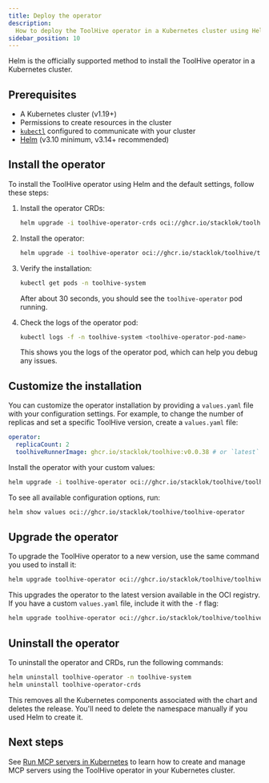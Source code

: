 ```yaml
---
title: Deploy the operator
description:
  How to deploy the ToolHive operator in a Kubernetes cluster using Helm
sidebar_position: 10
---
```


Helm is the officially supported method to install the ToolHive operator in a
Kubernetes cluster.

## Prerequisites

- A Kubernetes cluster (v1.19+)
- Permissions to create resources in the cluster
- [`kubectl`](https://kubernetes.io/docs/tasks/tools/) configured to communicate
  with your cluster
- [Helm](https://helm.sh/docs/intro/install/) (v3.10 minimum, v3.14+
  recommended)

## Install the operator

To install the ToolHive operator using Helm and the default settings, follow
these steps:

1. Install the operator CRDs:

   ```bash
   helm upgrade -i toolhive-operator-crds oci://ghcr.io/stacklok/toolhive/toolhive-operator-crds
   ```

2. Install the operator:

   ```bash
   helm upgrade -i toolhive-operator oci://ghcr.io/stacklok/toolhive/toolhive-operator -n toolhive-system --create-namespace
   ```

3. Verify the installation:

   ```bash
   kubectl get pods -n toolhive-system
   ```

   After about 30 seconds, you should see the `toolhive-operator` pod running.

4. Check the logs of the operator pod:

   ```bash
   kubectl logs -f -n toolhive-system <toolhive-operator-pod-name>
   ```

   This shows you the logs of the operator pod, which can help you debug any
   issues.

## Customize the installation

You can customize the operator installation by providing a `values.yaml` file
with your configuration settings. For example, to change the number of replicas
and set a specific ToolHive version, create a `values.yaml` file:

```yaml title="values.yaml"
operator:
  replicaCount: 2
  toolhiveRunnerImage: ghcr.io/stacklok/toolhive:v0.0.38 # or `latest`
```

Install the operator with your custom values:

```bash
helm upgrade -i toolhive-operator oci://ghcr.io/stacklok/toolhive/toolhive-operator -n toolhive-system --create-namespace -f values.yaml
```

To see all available configuration options, run:

```bash
helm show values oci://ghcr.io/stacklok/toolhive/toolhive-operator
```

## Upgrade the operator

To upgrade the ToolHive operator to a new version, use the same command you used
to install it:

```bash
helm upgrade toolhive-operator oci://ghcr.io/stacklok/toolhive/toolhive-operator -n toolhive-system --reuse-values
```

This upgrades the operator to the latest version available in the OCI registry.
If you have a custom `values.yaml` file, include it with the `-f` flag:

```bash
helm upgrade toolhive-operator oci://ghcr.io/stacklok/toolhive/toolhive-operator -n toolhive-system --reuse-values -f values.yaml
```

## Uninstall the operator

To uninstall the operator and CRDs, run the following commands:

```bash
helm uninstall toolhive-operator -n toolhive-system
helm uninstall toolhive-operator-crds
```

This removes all the Kubernetes components associated with the chart and deletes
the release. You'll need to delete the namespace manually if you used Helm to
create it.

## Next steps

See [Run MCP servers in Kubernetes](./run-mcp-k8s.md) to learn how to create and
manage MCP servers using the ToolHive operator in your Kubernetes cluster.
